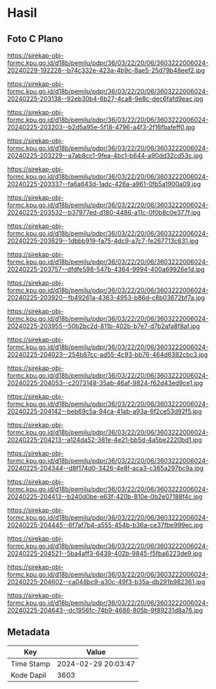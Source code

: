 # Hasil

## Foto C Plano

https://sirekap-obj-formc.kpu.go.id/d18b/pemilu/pdpr/36/03/22/20/06/3603222006024-20240229-192228--b74c332e-423a-4b9c-8ae5-25d79b48eef2.jpg

https://sirekap-obj-formc.kpu.go.id/d18b/pemilu/pdpr/36/03/22/20/06/3603222006024-20240225-203138--92eb30b4-6b27-4ca8-9e8c-dec6fafd9eac.jpg

https://sirekap-obj-formc.kpu.go.id/d18b/pemilu/pdpr/36/03/22/20/06/3603222006024-20240225-203203--b2d5a95e-5f18-4796-a4f3-2f16fbafeff0.jpg

https://sirekap-obj-formc.kpu.go.id/d18b/pemilu/pdpr/36/03/22/20/06/3603222006024-20240225-203229--a7ab8cc1-9fea-4bc1-b644-a90dd32cd53c.jpg

https://sirekap-obj-formc.kpu.go.id/d18b/pemilu/pdpr/36/03/22/20/06/3603222006024-20240225-203337--fa6a643d-1adc-426a-a961-0fb5a1900a09.jpg

https://sirekap-obj-formc.kpu.go.id/d18b/pemilu/pdpr/36/03/22/20/06/3603222006024-20240225-203532--b37977ed-d180-4486-a11c-0f0b8c0e377f.jpg

https://sirekap-obj-formc.kpu.go.id/d18b/pemilu/pdpr/36/03/22/20/06/3603222006024-20240225-203629--1dbbb919-fa75-4dc9-a7c7-fe267713c631.jpg

https://sirekap-obj-formc.kpu.go.id/d18b/pemilu/pdpr/36/03/22/20/06/3603222006024-20240225-203757--dfdfe598-547b-4364-9994-400a69926e1d.jpg

https://sirekap-obj-formc.kpu.go.id/d18b/pemilu/pdpr/36/03/22/20/06/3603222006024-20240225-203920--fb49261a-4363-4953-b86d-c8b03672bf7a.jpg

https://sirekap-obj-formc.kpu.go.id/d18b/pemilu/pdpr/36/03/22/20/06/3603222006024-20240225-203955--50b2bc2d-811b-402b-b7e7-d7b2afa8f8af.jpg

https://sirekap-obj-formc.kpu.go.id/d18b/pemilu/pdpr/36/03/22/20/06/3603222006024-20240225-204023--254b87cc-ad55-4c93-bb76-464d6382cbc3.jpg

https://sirekap-obj-formc.kpu.go.id/d18b/pemilu/pdpr/36/03/22/20/06/3603222006024-20240225-204053--c2073148-35ab-46af-9824-f62d43ed9ce1.jpg

https://sirekap-obj-formc.kpu.go.id/d18b/pemilu/pdpr/36/03/22/20/06/3603222006024-20240225-204142--beb69c5a-94ca-41ab-a93a-6f2ce53d92f5.jpg

https://sirekap-obj-formc.kpu.go.id/d18b/pemilu/pdpr/36/03/22/20/06/3603222006024-20240225-204213--a124da52-381e-4e21-bb5d-4a5be2220bd1.jpg

https://sirekap-obj-formc.kpu.go.id/d18b/pemilu/pdpr/36/03/22/20/06/3603222006024-20240225-204344--d8f174d0-3426-4e8f-aca3-c365a297bc9a.jpg

https://sirekap-obj-formc.kpu.go.id/d18b/pemilu/pdpr/36/03/22/20/06/3603222006024-20240225-204413--b240d0be-e63f-420b-810e-0b2e07188f4c.jpg

https://sirekap-obj-formc.kpu.go.id/d18b/pemilu/pdpr/36/03/22/20/06/3603222006024-20240225-204445--6f7af7b4-a555-454b-b36a-ce37fbe999ec.jpg

https://sirekap-obj-formc.kpu.go.id/d18b/pemilu/pdpr/36/03/22/20/06/3603222006024-20240225-204521--5ba4aff3-6439-402b-9845-f5fba6223de9.jpg

https://sirekap-obj-formc.kpu.go.id/d18b/pemilu/pdpr/36/03/22/20/06/3603222006024-20240225-204602--ca048bc9-a30c-49f3-b35a-db291b982361.jpg

https://sirekap-obj-formc.kpu.go.id/d18b/pemilu/pdpr/36/03/22/20/06/3603222006024-20240225-204643--dc1956fc-74b9-4686-805b-9f89231d8a76.jpg


## Metadata

| Key        | Value               |
| ---------- | ------------------- |
| Time Stamp | 2024-02-29 20:03:47 |
| Kode Dapil | 3603                |



